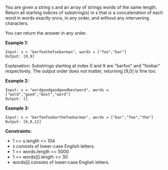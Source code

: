 You are given a string s and an array of strings words of the same length. Return all starting indices of substring(s) in s that is a concatenation of each word in words exactly once, in any order, and without any intervening characters.

You can return the answer in any order.

 

**Example 1:**
```
Input: s = "barfoothefoobarman", words = ["foo","bar"]
Output: [0,9]
```
Explanation: Substrings starting at index 0 and 9 are "barfoo" and "foobar" respectively.
The output order does not matter, returning [9,0] is fine too.

**Example 2:**
```
Input: s = "wordgoodgoodgoodbestword", words = ["word","good","best","word"]
Output: []
```
**Example 3:**
```
Input: s = "barfoofoobarthefoobarman", words = ["bar","foo","the"]
Output: [6,9,12]
```

**Constraints:**

- 1 <= s.length <= 104
- s consists of lower-case English letters.
- 1 <= words.length <= 5000
- 1 <= words[i].length <= 30
- words[i] consists of lower-case English letters.